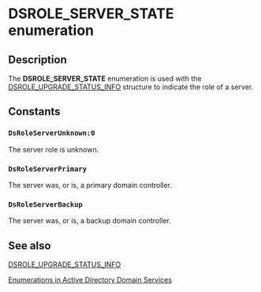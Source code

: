# DSROLE_SERVER_STATE enumeration

## Description

The **DSROLE_SERVER_STATE** enumeration is used with the [DSROLE_UPGRADE_STATUS_INFO](https://learn.microsoft.com/windows/desktop/api/dsrole/ns-dsrole-dsrole_upgrade_status_info) structure to indicate the role of a server.

## Constants

### `DsRoleServerUnknown:0`

The server role is unknown.

### `DsRoleServerPrimary`

The server was, or is, a primary domain controller.

### `DsRoleServerBackup`

The server was, or is, a backup domain controller.

## See also

[DSROLE_UPGRADE_STATUS_INFO](https://learn.microsoft.com/windows/desktop/api/dsrole/ns-dsrole-dsrole_upgrade_status_info)

[Enumerations in Active Directory Domain Services](https://learn.microsoft.com/windows/desktop/AD/enumerations-in-active-directory-domain-services)